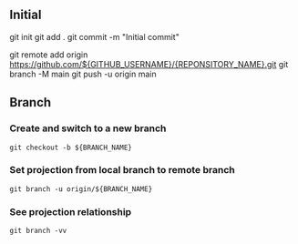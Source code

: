 ## Initial
git init
git add .
git commit -m "Initial commit"

git remote add origin https://github.com/${GITHUB_USERNAME}/{REPONSITORY_NAME}.git
git branch -M main
git push -u origin main


## Branch
### Create and switch to a new branch
```git checkout -b ${BRANCH_NAME}```
### Set projection from local branch to remote branch
```git branch -u origin/${BRANCH_NAME}```
### See projection relationship
```git branch -vv```